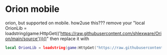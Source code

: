 # Orion mobile
orion, but supported on mobile.
how2use this???
remove your "local OrionLib = loadstring(game:HttpGet(('https://raw.githubusercontent.com/shlexware/Orion/main/source')))()" then replace it with
```lua
local OrionLib = loadstring(game:HttpGet("https://raw.githubusercontent.com/AnAvaragelilmemer/Orion-mobile/main/source.lua"))()
```

